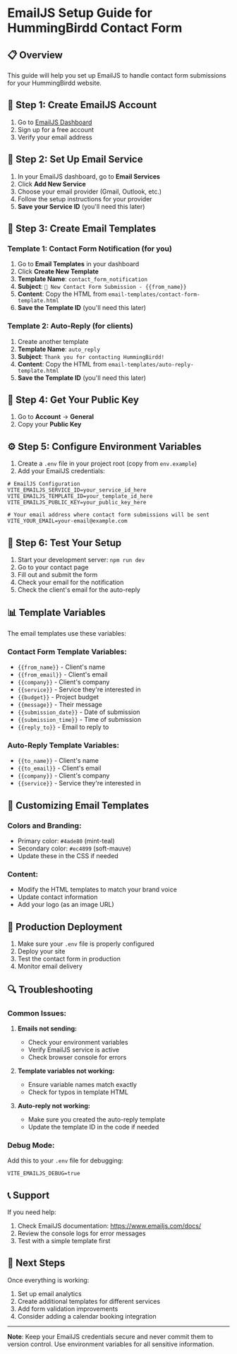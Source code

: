 # EmailJS Setup Guide for HummingBirdd Contact Form

## 📋 Overview

This guide will help you set up EmailJS to handle contact form submissions for your HummingBirdd website.

## 🔧 Step 1: Create EmailJS Account

1. Go to [EmailJS Dashboard](https://dashboard.emailjs.com/)
2. Sign up for a free account
3. Verify your email address

## 📧 Step 2: Set Up Email Service

1. In your EmailJS dashboard, go to **Email Services**
2. Click **Add New Service**
3. Choose your email provider (Gmail, Outlook, etc.)
4. Follow the setup instructions for your provider
5. **Save your Service ID** (you'll need this later)

## 📝 Step 3: Create Email Templates

### Template 1: Contact Form Notification (for you)

1. Go to **Email Templates** in your dashboard
2. Click **Create New Template**
3. **Template Name**: `contact_form_notification`
4. **Subject**: `🎨 New Contact Form Submission - {{from_name}}`
5. **Content**: Copy the HTML from `email-templates/contact-form-template.html`
6. **Save the Template ID** (you'll need this later)

### Template 2: Auto-Reply (for clients)

1. Create another template
2. **Template Name**: `auto_reply`
3. **Subject**: `Thank you for contacting HummingBirdd!`
4. **Content**: Copy the HTML from `email-templates/auto-reply-template.html`
5. **Save the Template ID** (you'll need this later)

## 🔑 Step 4: Get Your Public Key

1. Go to **Account** → **General**
2. Copy your **Public Key**

## ⚙️ Step 5: Configure Environment Variables

1. Create a `.env` file in your project root (copy from `env.example`)
2. Add your EmailJS credentials:

```env
# EmailJS Configuration
VITE_EMAILJS_SERVICE_ID=your_service_id_here
VITE_EMAILJS_TEMPLATE_ID=your_template_id_here
VITE_EMAILJS_PUBLIC_KEY=your_public_key_here

# Your email address where contact form submissions will be sent
VITE_YOUR_EMAIL=your-email@example.com
```

## 🧪 Step 6: Test Your Setup

1. Start your development server: `npm run dev`
2. Go to your contact page
3. Fill out and submit the form
4. Check your email for the notification
5. Check the client's email for the auto-reply

## 📊 Template Variables

The email templates use these variables:

### Contact Form Template Variables:

- `{{from_name}}` - Client's name
- `{{from_email}}` - Client's email
- `{{company}}` - Client's company
- `{{service}}` - Service they're interested in
- `{{budget}}` - Project budget
- `{{message}}` - Their message
- `{{submission_date}}` - Date of submission
- `{{submission_time}}` - Time of submission
- `{{reply_to}}` - Email to reply to

### Auto-Reply Template Variables:

- `{{to_name}}` - Client's name
- `{{to_email}}` - Client's email
- `{{company}}` - Client's company
- `{{service}}` - Service they're interested in

## 🎨 Customizing Email Templates

### Colors and Branding:

- Primary color: `#4ade80` (mint-teal)
- Secondary color: `#ec4899` (soft-mauve)
- Update these in the CSS if needed

### Content:

- Modify the HTML templates to match your brand voice
- Update contact information
- Add your logo (as an image URL)

## 🚀 Production Deployment

1. Make sure your `.env` file is properly configured
2. Deploy your site
3. Test the contact form in production
4. Monitor email delivery

## 🔍 Troubleshooting

### Common Issues:

1. **Emails not sending:**

   - Check your environment variables
   - Verify EmailJS service is active
   - Check browser console for errors

2. **Template variables not working:**

   - Ensure variable names match exactly
   - Check for typos in template HTML

3. **Auto-reply not working:**
   - Make sure you created the auto-reply template
   - Update the template ID in the code if needed

### Debug Mode:

Add this to your `.env` file for debugging:

```env
VITE_EMAILJS_DEBUG=true
```

## 📞 Support

If you need help:

1. Check EmailJS documentation: https://www.emailjs.com/docs/
2. Review the console logs for error messages
3. Test with a simple template first

## 🎯 Next Steps

Once everything is working:

1. Set up email analytics
2. Create additional templates for different services
3. Add form validation improvements
4. Consider adding a calendar booking integration

---

**Note**: Keep your EmailJS credentials secure and never commit them to version control. Use environment variables for all sensitive information.

